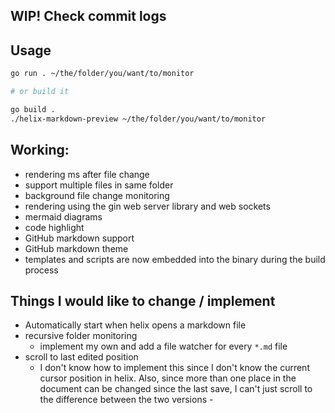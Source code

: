 ## WIP! Check commit logs 

## Usage

```bash
go run . ~/the/folder/you/want/to/monitor

# or build it 

go build . 
./helix-markdown-preview ~/the/folder/you/want/to/monitor
```

## Working: 

- rendering ms after file change
- support multiple files in same folder
- background file change monitoring 
- rendering using the gin web server library and web sockets
- mermaid diagrams 
- code highlight
- GitHub markdown support 
- GitHub markdown theme
- templates and scripts are now embedded into the binary during the build process

## Things I would like to change / implement

- Automatically start when helix opens a markdown file
- recursive folder monitoring
  - implement my own and add a file watcher for every `*.md` file
- scroll to last edited position
  - I don't know how to implement this since I don't know the current cursor position in helix. Also, since more than one place in the document can be changed since the last save, I can't just scroll to the difference between the two versions  - 
